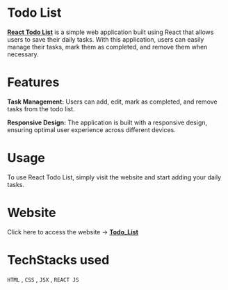 # Todo List
**[React Todo List](https://manoj-098.github.io/React_TodoList_App/)** is a simple web application built using React that allows users to save their daily tasks. With this application, users can easily manage their tasks, mark them as completed, and remove them when necessary.

# Features
**Task Management:** Users can add, edit, mark as completed, and remove tasks from the todo list.

**Responsive Design:** The application is built with a responsive design, ensuring optimal user experience across different devices.

# Usage
To use React Todo List, simply visit the website and start adding your daily tasks.

# Website
Click here to access the website -> **[Todo_List](https://manoj-098.github.io/React_TodoList_App/)**

# TechStacks used
`HTML` , `CSS` , `JSX` , `REACT JS`
